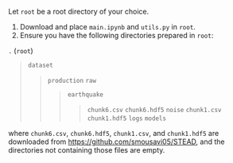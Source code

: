 Let `root` be a root directory of your choice.

1. Download and place `main.ipynb` and `utils.py` in `root`.
2. Ensure you have the following directories prepared in `root`:

`.` (`root`)
> `dataset`
>> `production`
>> `raw`
>>> `earthquake`
>>>> `chunk6.csv`
>>>> `chunk6.hdf5`
>>> `noise`
>>>> `chunk1.csv`
>>>> `chunk1.hdf5`
> `logs`
> `models`

where `chunk6.csv`, `chunk6.hdf5`, `chunk1.csv`, and `chunk1.hdf5` are downloaded from https://github.com/smousavi05/STEAD, and the directories not containing those files are empty.
